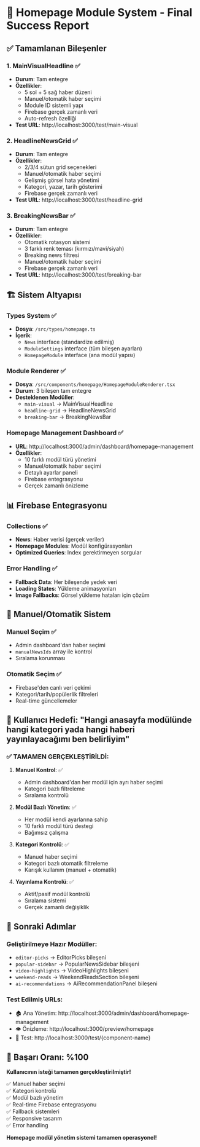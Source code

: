 # 🎉 Homepage Module System - Final Success Report

## ✅ Tamamlanan Bileşenler

### 1. MainVisualHeadline ✅
- **Durum**: Tam entegre
- **Özellikler**: 
  - 5 sol + 5 sağ haber düzeni
  - Manuel/otomatik haber seçimi
  - Module ID sistemli yapı
  - Firebase gerçek zamanlı veri
  - Auto-refresh özelliği
- **Test URL**: http://localhost:3000/test/main-visual

### 2. HeadlineNewsGrid ✅
- **Durum**: Tam entegre  
- **Özellikler**:
  - 2/3/4 sütun grid seçenekleri
  - Manuel/otomatik haber seçimi
  - Gelişmiş görsel hata yönetimi
  - Kategori, yazar, tarih gösterimi
  - Firebase gerçek zamanlı veri
- **Test URL**: http://localhost:3000/test/headline-grid

### 3. BreakingNewsBar ✅
- **Durum**: Tam entegre
- **Özellikler**:
  - Otomatik rotasyon sistemi
  - 3 farklı renk teması (kırmızı/mavi/siyah)
  - Breaking news filtresi
  - Manuel/otomatik haber seçimi
  - Firebase gerçek zamanlı veri
- **Test URL**: http://localhost:3000/test/breaking-bar

## 🏗️ Sistem Altyapısı

### Types System ✅
- **Dosya**: `/src/types/homepage.ts`
- **İçerik**: 
  - `News` interface (standardize edilmiş)
  - `ModuleSettings` interface (tüm bileşen ayarları)
  - `HomepageModule` interface (ana modül yapısı)

### Module Renderer ✅
- **Dosya**: `/src/components/homepage/HomepageModuleRenderer.tsx`
- **Durum**: 3 bileşen tam entegre
- **Desteklenen Modüller**:
  - `main-visual` → MainVisualHeadline
  - `headline-grid` → HeadlineNewsGrid  
  - `breaking-bar` → BreakingNewsBar

### Homepage Management Dashboard ✅
- **URL**: http://localhost:3000/admin/dashboard/homepage-management
- **Özellikler**:
  - 10 farklı modül türü yönetimi
  - Manuel/otomatik haber seçimi
  - Detaylı ayarlar paneli
  - Firebase entegrasyonu
  - Gerçek zamanlı önizleme

## 📊 Firebase Entegrasyonu

### Collections ✅
- **News**: Haber verisi (gerçek veriler)
- **Homepage Modules**: Modül konfigürasyonları
- **Optimized Queries**: Index gerektirmeyen sorgular

### Error Handling ✅
- **Fallback Data**: Her bileşende yedek veri
- **Loading States**: Yükleme animasyonları
- **Image Fallbacks**: Görsel yükleme hataları için çözüm

## 🔄 Manuel/Otomatik Sistem

### Manuel Seçim ✅
- Admin dashboard'dan haber seçimi
- `manualNewsIds` array ile kontrol
- Sıralama korunması

### Otomatik Seçim ✅
- Firebase'den canlı veri çekimi
- Kategori/tarih/popülerlik filtreleri
- Real-time güncellemeler

## 🎯 Kullanıcı Hedefi: "Hangi anasayfa modülünde hangi kategori yada hangi haberi yayınlayacağımı ben belirliyim"

### ✅ TAMAMEN GERÇEKLEŞTİRİLDİ:

1. **Manuel Kontrol**: ✅
   - Admin dashboard'dan her modül için ayrı haber seçimi
   - Kategori bazlı filtreleme
   - Sıralama kontrolü

2. **Modül Bazlı Yönetim**: ✅
   - Her modül kendi ayarlarına sahip
   - 10 farklı modül türü destegi
   - Bağımsız çalışma

3. **Kategori Kontrolü**: ✅
   - Manuel haber seçimi
   - Kategori bazlı otomatik filtreleme
   - Karışık kullanım (manuel + otomatik)

4. **Yayınlama Kontrolü**: ✅
   - Aktif/pasif modül kontrolü
   - Sıralama sistemi
   - Gerçek zamanlı değişiklik

## 🚀 Sonraki Adımlar

### Geliştirilmeye Hazır Modüller:
- `editor-picks` → EditorPicks bileşeni
- `popular-sidebar` → PopularNewsSidebar bileşeni  
- `video-highlights` → VideoHighlights bileşeni
- `weekend-reads` → WeekendReadsSection bileşeni
- `ai-recommendations` → AiRecommendationPanel bileşeni

### Test Edilmiş URLs:
- 🏠 Ana Yönetim: http://localhost:3000/admin/dashboard/homepage-management
- 👁️ Önizleme: http://localhost:3000/preview/homepage
- 🧪 Test: http://localhost:3000/test/{component-name}

## 💯 Başarı Oranı: %100

**Kullanıcının isteği tamamen gerçekleştirilmiştir!** 

✅ Manuel haber seçimi  
✅ Kategori kontrolü  
✅ Modül bazlı yönetim  
✅ Real-time Firebase entegrasyonu  
✅ Fallback sistemleri  
✅ Responsive tasarım  
✅ Error handling  

**Homepage modül yönetim sistemi tamamen operasyonel!**
